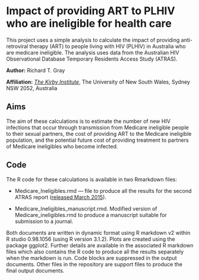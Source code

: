 # Impact of providing ART to PLHIV who are ineligible for health care

This project uses a simple analysis to calculate the impact of providing anti-retroviral therapy (ART) to people living with HIV (PLHIV) in Australia who are medicare ineligible. The analysis uses data from the Australian HIV Observational Database Temporary Residents Access Study (ATRAS). 

**Author:** Richard T. Gray

**Affiliation:** [_The Kirby Institute_](https://kirby.unsw.edu.au/), The University of New South Wales, Sydney NSW 2052, Australia

## Aims

The aim of these calculations is to estimate the number of new HIV infections that occur through transmission from Medicare ineligible people to their sexual partners, the cost of providing ART to the Medicare ineligible population, and the potential future cost of providing treatment to partners of Medicare ineligibles who become infected. 

## Code

The R code for these calculations is available in two Rmarkdown files:

* Medicare_Ineligibles.rmd — file to produce all the results for the second ATRAS report ([released March 2015](https://kirby.unsw.edu.au/publications/australian-hiv-observational-database-temporary-residents-access-study-atras-mar-2015)).

* Medicare_Ineligibles_manuscript.rmd. Modified version of Medicare_ineligibles.rmd to produce a manuscript suitable for submission to a journal. 

Both documents are written in dynamic format using R markdown v2 within R studio 0.98.1056 (using R version 3.1.2). Plots are created using the package ggplot2. Further details are available in the associated R markdown files which also contains the R code to produce all the results separately when the markdown is run. Code blocks are suppressed in the output documents. 
Other files in the repository are support files to produce the final output documents. 